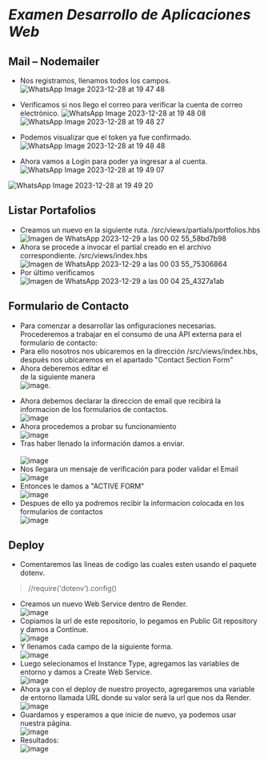 # _Examen Desarrollo de Aplicaciones Web_ <br>

## Mail – Nodemailer <br>

* Nos registramos, llenamos todos los campos.
![WhatsApp Image 2023-12-28 at 19 47 48](https://github.com/DennisCatana/Examen-Web/assets/117743538/3b3d745f-ec91-42fe-87f6-787bcf1c2819)
* Verificamos si nos llego el correo para verificar la cuenta de correo electrònico.
![WhatsApp Image 2023-12-28 at 19 48 08](https://github.com/DennisCatana/Examen-Web/assets/117743538/126b7b32-ee0f-4398-ac34-2177a389038d)
![WhatsApp Image 2023-12-28 at 19 48 27](https://github.com/DennisCatana/Examen-Web/assets/117743538/1ae89e44-c724-48a5-859a-280989841188)

* Podemos visualizar que el token ya fue confirmado.
![WhatsApp Image 2023-12-28 at 19 48 48](https://github.com/DennisCatana/Examen-Web/assets/117743538/93f0afed-ba5f-418a-bfc6-1b90f9278091)

* Ahora vamos a Login para poder ya ingresar a al cuenta.
![WhatsApp Image 2023-12-28 at 19 49 07](https://github.com/DennisCatana/Examen-Web/assets/117743538/5ce092bd-d87e-4f27-9715-7fe0fd97a13a)


![WhatsApp Image 2023-12-28 at 19 49 20](https://github.com/DennisCatana/Examen-Web/assets/117743538/0e04c639-c165-4a9f-900c-484efad16e41)


## Listar Portafolios <br> 
* Creamos un nuevo en la siguiente ruta. /src/views/partials/portfolios.hbs <br>
![Imagen de WhatsApp 2023-12-29 a las 00 02 55_58bd7b98](https://github.com/DennisCatana/Examen-Web/assets/117743120/465cc9a7-4590-435a-b4ad-cce822b550b2) <br>
* Ahora se procede a invocar el partial creado en el archivo correspondiente. /src/views/index.hbs <br>
![Imagen de WhatsApp 2023-12-29 a las 00 03 55_75306864](https://github.com/DennisCatana/Examen-Web/assets/117743120/54fbfecf-18f2-4b3a-aa37-9125660c70b8) <br>
* Por último verificamos <br>
![Imagen de WhatsApp 2023-12-29 a las 00 04 25_4327a1ab](https://github.com/DennisCatana/Examen-Web/assets/117743120/0fe64dda-f393-4196-975c-5ffecc3945d9) <br>


## Formulario de Contacto <br>
* Para comenzar a desarrollar las onfiguraciones necesarias. Procederemos a trabajar en el consumo de una API externa para el formulario de contacto:<br>
* Para ello nosotros nos ubicaremos en la dirección /src/views/index.hbs, después nos ubicaremos en el apartado "Contact Section Form" <br>
* Ahora deberemos editar el <form> de la siguiente manera <br>
![image](https://github.com/DennisCatana/Examen-Web/assets/139184732/700ee5da-a963-4779-9712-2fc212c6d18e). <br>
* Ahora debemos declarar la direccion de email que recibirá la informacion de los formularios de contactos. <br>
![image](https://github.com/DennisCatana/Examen-Web/assets/139184732/4aaf72b5-f054-4a54-9f70-2c23071d689a) <br>
* Ahora procedemos a probar su funcionamiento <br>
![image](https://github.com/DennisCatana/Examen-Web/assets/139184732/5f01ad4b-0314-4ca7-ba66-ce7f19c1c225) <br>
* Tras haber llenado la información damos a enviar. <br>
<br> ![image](https://github.com/DennisCatana/Examen-Web/assets/139184732/60fced5e-43b8-4379-990e-91f45917447e) <br>
* Nos llegara un mensaje de verificación para poder validar el Email 
<br> ![image](https://github.com/DennisCatana/Examen-Web/assets/139184732/99ec9fb9-694f-4d37-8da0-d6d7fa13ef94) <br>
* Entonces le damos a "ACTIVE FORM" <br>
![image](https://github.com/DennisCatana/Examen-Web/assets/139184732/09a5f7ba-2873-4a27-b8dd-cb971a858310) <br>
* Despues de ello ya podremos recibir la informacion colocada en los formularios de contactos <br> 
![image](https://github.com/DennisCatana/Examen-Web/assets/139184732/9ec6564a-df99-4f3e-adbb-7b516d0cb1e8)

## Deploy <br>
* Comentaremos las lineas de codigo las cuales esten usando el paquete dotenv.<br>
>//require('dotenv').config()
* Creamos un nuevo Web Service dentro de Render.<br>
![image](https://github.com/DennisCatana/Examen-Web/assets/150082943/5a5c9471-bbe2-4d59-9819-43283187bcc4)<br>
* Copiamos la url de este repositorio, lo pegamos en Public Git repository y damos a Continue.<br>
![image](https://github.com/DennisCatana/Examen-Web/assets/150082943/f4ba6e30-ffb0-48a6-8b9c-0beca3a633f0)<br>
* Y llenamos cada campo de la siguiente forma.<br>
![image](https://github.com/DennisCatana/Examen-Web/assets/150082943/76c1787a-a501-47a8-aafd-d94f5d6e53da)<br>
* Luego selecionamos el Instance Type, agregamos las variables de entorno y damos a Create Web Service.<br>
![image](https://github.com/DennisCatana/Examen-Web/assets/150082943/5abb4987-0c4b-412b-8f73-e38fcf5c0aa1)<br>
* Ahora ya con el deploy de nuestro proyecto, agregaremos una variable de entorno llamada URL donde su valor será la url que nos da Render.<br>
![image](https://github.com/DennisCatana/Examen-Web/assets/150082943/781fe8c6-c13f-448c-8f1f-799d16f99511)<br>
* Guardamos y esperamos a que inicie de nuevo, ya podemos usar nuestra página.<br>
![image](https://github.com/DennisCatana/Examen-Web/assets/150082943/a00e0a96-ee50-46d5-8d9d-d9ddeff9a117)<br>
* Resultados:<br>
![image](https://github.com/DennisCatana/Examen-Web/assets/150082943/b46dd604-d2c9-47eb-8777-12771705dea1)<br>





